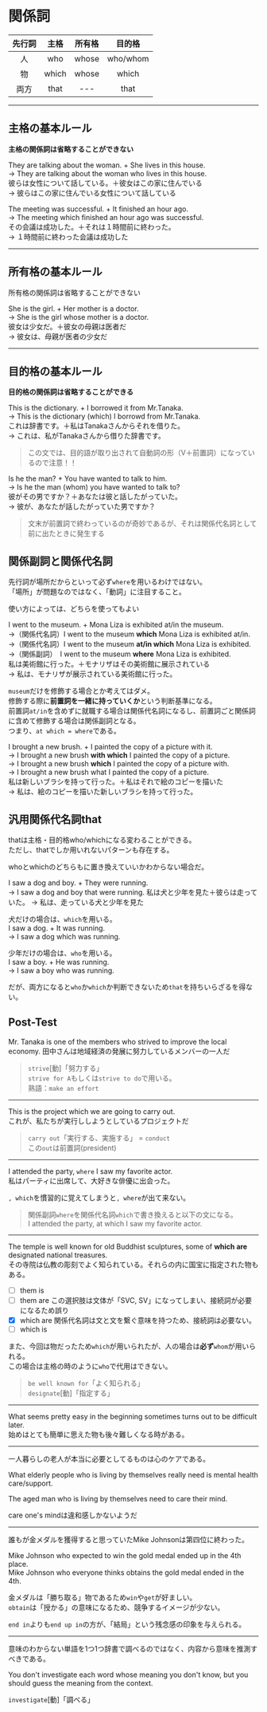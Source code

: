 # 関係詞

|先行詞|主格|所有格|目的格|
|:--:|:--:|:--:|:--:|
|人|who|whose|who/whom|
|物|which|whose|which|
|両方|that|---|that|

---

## 主格の基本ルール

**主格の関係詞は省略することができない**

They are talking about the woman. + She lives in this house.  
-> They are talking about the woman who lives in this house.  
彼らは女性について話している。＋彼女はこの家に住んでいる  
-> 彼らはこの家に住んでいる女性について話している  

The meeting was successful. + It finished an hour ago.  
-> The meeting which finished an hour ago was successful.  
その会議は成功した。＋それは１時間前に終わった。  
-> １時間前に終わった会議は成功した  

---

## 所有格の基本ルール

所有格の関係詞は省略することができない

She is the girl. + Her mother is a doctor.  
-> She is the girl whose mother is a doctor.  
彼女は少女だ。＋彼女の母親は医者だ  
-> 彼女は、母親が医者の少女だ

---

## 目的格の基本ルール

**目的格の関係詞は省略することができる**

This is the dictionary. + I borrowed it from Mr.Tanaka.  
-> This is the dictionary (which) I borrowd from Mr.Tanaka.  
これは辞書です。＋私はTanakaさんからそれを借りた。  
-> これは、私がTanakaさんから借りた辞書です。  

> この文では、目的語が取り出されて自動詞の形（V＋前置詞）になっているので注意！！

Is he the man? + You have wanted to talk to him.  
-> Is he the man (whom) you have wanted to talk to?  
彼がその男ですか？＋あなたは彼と話したがっていた。  
-> 彼が、あなたが話したがっていた男ですか？

> 文末が前置詞で終わっているのが奇妙であるが、それは関係代名詞として前に出たときに発生する

## 関係副詞と関係代名詞

先行詞が場所だからといって必ず`where`を用いるわけではない。  
「場所」が問題なのではなく、「動詞」に注目すること。

使い方によっては、どちらを使ってもよい

I went to the museum. + Mona Liza is exhibited at/in the museum.  
->（関係代名詞）I went to the museum **which** Mona Liza is exhibited at/in.  
->（関係代名詞）I went to the museum **at/in which** Mona Liza is exhibited.  
->（関係副詞）　I went to the museum **where** Mona Liza is exhibited.  
私は美術館に行った。＋モナリザはその美術館に展示されている  
-> 私は、モナリザが展示されている美術館に行った。

`museum`だけを修飾する場合とか考えてはダメ。  
修飾する際に**前置詞を一緒に持っていくか**という判断基準になる。  
前置詞`at/in`を含めずに就職する場合は関係代名詞になるし、前置詞ごと関係詞に含めて修飾する場合は関係副詞となる。  
つまり、`at which = where`である。

I brought a new brush. + I painted the copy of a picture with it.  
-> I brought a new brush **with which** I painted the copy of a picture.  
-> I brought a new brush **which** I painted the copy of a picture with.  
-> I brought a new brush what I painted the copy of a picture.  
私は新しいブラシを持って行った。＋私はそれで絵のコピーを描いた  
-> 私は、絵のコピーを描いた新しいブラシを持って行った。

## 汎用関係代名詞that

thatは主格・目的格who/whichになる変わることができる。  
ただし、thatでしか用いれないパターンも存在する。

whoとwhichのどちらもに置き換えていいかわからない場合だ。

I saw a dog and boy. + They were running.  
-> I saw a dog and boy that were running.
私は犬と少年を見た＋彼らは走っていた。
-> 私は、走っている犬と少年を見た

犬だけの場合は、`which`を用いる。  
I saw a dog. + It was running.  
-> I saw a dog which was running.  

少年だけの場合は、`who`を用いる。  
I saw a boy. + He was running.  
-> I saw a boy who was running.  

だが、両方になると`who`か`which`か判断できないため`that`を持ちいらざるを得ない。

## Post-Test

Mr. Tanaka is one of the members who strived to improve the local economy.
田中さんは地域経済の発展に努力しているメンバーの一人だ

> `strive`[動]「努力する」  
> `strive for A`もしくは`strive to do`で用いる。  
> 熟語：`make an effort`  

---

This is the project which we are going to carry out.  
これが、私たちが実行ししようとしているプロジェクトだ

> `carry out`「実行する、実施する」 = `conduct`  
> この`out`は前置詞(president)

---

I attended the party, `where` I saw my favorite actor.  
私はパーティに出席して、大好きな俳優に出会った。

`, which`を慣習的に覚えてしまうと`, where`が出て来ない。  

> 関係副詞`where`を関係代名詞`which`で書き換えると以下の文になる。  
> I attended the party, at which I saw my favorite actor.  

---

The temple is well known for old Buddhist sculptures, some of __which are__ designated national treasures.  
その寺院は仏教の彫刻でよく知られている。それらの内に国宝に指定された物もある。

- [ ] them is
- [ ] them are この選択肢は文体が「SVC, SV」になってしまい、接続詞が必要になるため誤り
- [x] which are 関係代名詞は文と文を繋ぐ意味を持つため、接続詞は必要ない。
- [ ] which is

また、今回は物だったため`which`が用いられたが、人の場合は**必ず**`whom`が用いられる。  
この場合は主格の時のように`who`で代用はできない。

> `be well known for`「よく知られる」  
> `designate`[動]「指定する」  

---

What seems pretty easy in the beginning sometimes turns out to be difficult later.  
始めはとても簡単に思えた物も後々難しくなる時がある。

---

一人暮らしの老人が本当に必要としてるものは心のケアである。

What elderly people who is living by themselves really need is mental health care/support.

The aged man who is living by themselves need to care their mind.

care one's mindは違和感しかないようだ

---

誰もが金メダルを獲得すると思っていたMike Johnsonは第四位に終わった。

Mike Johnson who expected to win the gold medal ended up in the 4th place.  
Mike Johnson who everyone thinks obtains the gold medal ended in the 4th.

金メダルは「勝ち取る」物であるため`win`や`get`が好ましい。  
`obtain`は「授かる」の意味になるため、競争するイメージが少ない。  

`end in`よりも`end up in`の方が、「結局」という残念感の印象を与えられる。

---

意味のわからない単語を1つ1つ辞書で調べるのではなく、内容から意味を推測すべきである。

You don't investigate each word whose meaning you don't know, but you should guess the meaning from the context.

`investigate`[動]「調べる」
